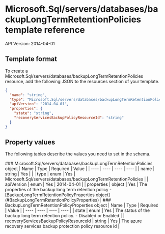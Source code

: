 # Microsoft.Sql/servers/databases/backupLongTermRetentionPolicies template reference
API Version: 2014-04-01
## Template format

To create a Microsoft.Sql/servers/databases/backupLongTermRetentionPolicies resource, add the following JSON to the resources section of your template.

```json
{
  "name": "string",
  "type": "Microsoft.Sql/servers/databases/backupLongTermRetentionPolicies",
  "apiVersion": "2014-04-01",
  "properties": {
    "state": "string",
    "recoveryServicesBackupPolicyResourceId": "string"
  }
}
```
## Property values

The following tables describe the values you need to set in the schema.

<a id="Microsoft.Sql/servers/databases/backupLongTermRetentionPolicies" />
### Microsoft.Sql/servers/databases/backupLongTermRetentionPolicies object
|  Name | Type | Required | Value |
|  ---- | ---- | ---- | ---- |
|  name | string | Yes |  |
|  type | enum | Yes | Microsoft.Sql/servers/databases/backupLongTermRetentionPolicies |
|  apiVersion | enum | Yes | 2014-04-01 |
|  properties | object | Yes | The properties of the backup long term retention policy - [BackupLongTermRetentionPolicyProperties object](#BackupLongTermRetentionPolicyProperties) |


<a id="BackupLongTermRetentionPolicyProperties" />
### BackupLongTermRetentionPolicyProperties object
|  Name | Type | Required | Value |
|  ---- | ---- | ---- | ---- |
|  state | enum | Yes | The status of the backup long term retention policy. - Disabled or Enabled |
|  recoveryServicesBackupPolicyResourceId | string | Yes | The azure recovery services backup protection policy resource id |

